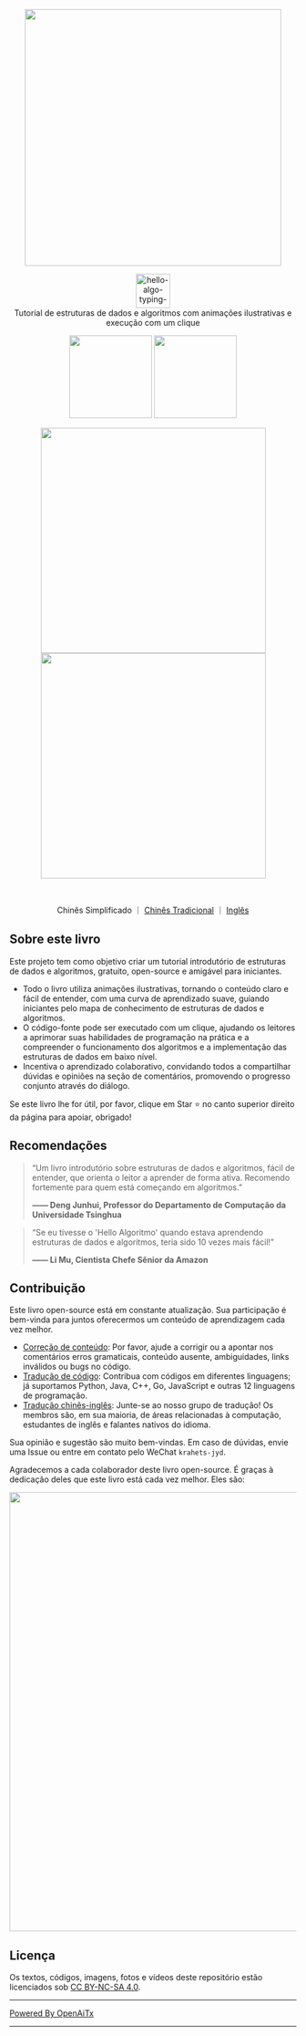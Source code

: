 <p align="center">
  <a href="https://www.hello-algo.com/">
    <img src="https://www.hello-algo.com/index.assets/hello_algo_header.png" width="450"></a>
</p>

<p align="center">
  <img style="height: 60px;" src="https://readme-typing-svg.demolab.com?font=Noto+Sans+SC&weight=400&duration=3500&pause=2000&color=21C8B8&center=true&vCenter=true&random=false&width=200&lines=Hello%2C+%E7%AE%97%E6%B3%95+!" alt="hello-algo-typing-svg" />
  </br>
  Tutorial de estruturas de dados e algoritmos com animações ilustrativas e execução com um clique
</p>

<p align="center">
  <a href="https://www.hello-algo.com/">
    <img src="https://www.hello-algo.com/index.assets/btn_read_online_dark.svg" width="145"></a>
  <a href="https://github.com/krahets/hello-algo/releases">
    <img src="https://www.hello-algo.com/index.assets/btn_download_pdf_dark.svg" width="145"></a>
</p>

<p align="center">
  <img src="https://www.hello-algo.com/index.assets/animation.gif" width="395">
  <img src="https://www.hello-algo.com/index.assets/running_code.gif" width="395">
</p>

<p align="center">
  <img src="https://img.shields.io/badge/Python-snow?logo=python&logoColor=3776AB" alt="" />
  <img src="https://img.shields.io/badge/Java-snow?logo=coffeescript&logoColor=FC4C02" alt="" />
  <img src="https://img.shields.io/badge/C%2B%2B-snow?logo=c%2B%2B&logoColor=00599C" alt="" />
  <img src="https://img.shields.io/badge/C-snow?logo=c&logoColor=A8B9CC" alt="" />
  <img src="https://img.shields.io/badge/C%23-snow?logo=csharp&logoColor=512BD4" alt="" />
  <img src="https://img.shields.io/badge/JavaScript-snow?logo=javascript&logoColor=E9CE30" alt="" />
  <img src="https://img.shields.io/badge/Go-snow?logo=go&logoColor=00ADD8" alt="" />
  <img src="https://img.shields.io/badge/Swift-snow?logo=swift&logoColor=F05138" alt="" />
  <img src="https://img.shields.io/badge/Rust-snow?logo=rust&logoColor=000000" alt="" />
  <img src="https://img.shields.io/badge/Ruby-snow?logo=ruby&logoColor=CC342D" alt="" />
  <img src="https://img.shields.io/badge/Kotlin-snow?logo=kotlin&logoColor=7F52FF" alt="" />
  <img src="https://img.shields.io/badge/TypeScript-snow?logo=typescript&logoColor=3178C6" alt="" />
  <img src="https://img.shields.io/badge/Dart-snow?logo=dart&logoColor=0175C2" alt="" />
</p>

<p align="center">
  Chinês Simplificado
  ｜
  <a href="https://github.com/krahets/hello-algo/blob/main/zh-hant/README.md">Chinês Tradicional</a>
  ｜
  <a href="https://github.com/krahets/hello-algo/blob/main/en/README.md">Inglês</a>
</p>

## Sobre este livro

Este projeto tem como objetivo criar um tutorial introdutório de estruturas de dados e algoritmos, gratuito, open-source e amigável para iniciantes.

- Todo o livro utiliza animações ilustrativas, tornando o conteúdo claro e fácil de entender, com uma curva de aprendizado suave, guiando iniciantes pelo mapa de conhecimento de estruturas de dados e algoritmos.
- O código-fonte pode ser executado com um clique, ajudando os leitores a aprimorar suas habilidades de programação na prática e a compreender o funcionamento dos algoritmos e a implementação das estruturas de dados em baixo nível.
- Incentiva o aprendizado colaborativo, convidando todos a compartilhar dúvidas e opiniões na seção de comentários, promovendo o progresso conjunto através do diálogo.

Se este livro lhe for útil, por favor, clique em Star :star: no canto superior direito da página para apoiar, obrigado!

## Recomendações

> “Um livro introdutório sobre estruturas de dados e algoritmos, fácil de entender, que orienta o leitor a aprender de forma ativa. Recomendo fortemente para quem está começando em algoritmos.”
>
> **—— Deng Junhui, Professor do Departamento de Computação da Universidade Tsinghua**

> “Se eu tivesse o 'Hello Algoritmo' quando estava aprendendo estruturas de dados e algoritmos, teria sido 10 vezes mais fácil!”
>
> **—— Li Mu, Cientista Chefe Sênior da Amazon**

## Contribuição

Este livro open-source está em constante atualização. Sua participação é bem-vinda para juntos oferecermos um conteúdo de aprendizagem cada vez melhor.

- [Correção de conteúdo](https://www.hello-algo.com/chapter_appendix/contribution/): Por favor, ajude a corrigir ou a apontar nos comentários erros gramaticais, conteúdo ausente, ambiguidades, links inválidos ou bugs no código.
- [Tradução de código](https://github.com/krahets/hello-algo/issues/15): Contribua com códigos em diferentes linguagens; já suportamos Python, Java, C++, Go, JavaScript e outras 12 linguagens de programação.
- [Tradução chinês-inglês](https://github.com/krahets/hello-algo/issues/914): Junte-se ao nosso grupo de tradução! Os membros são, em sua maioria, de áreas relacionadas à computação, estudantes de inglês e falantes nativos do idioma.

Sua opinião e sugestão são muito bem-vindas. Em caso de dúvidas, envie uma Issue ou entre em contato pelo WeChat `krahets-jyd`.

Agradecemos a cada colaborador deste livro open-source. É graças à dedicação deles que este livro está cada vez melhor. Eles são:

<p align="left">
    <a href="https://github.com/krahets/hello-algo/graphs/contributors">
        <img width="770" src="https://contrib.rocks/image?repo=krahets/hello-algo&max=300&columns=16" />
    </a>
</p>

## Licença

Os textos, códigos, imagens, fotos e vídeos deste repositório estão licenciados sob [CC BY-NC-SA 4.0](https://creativecommons.org/licenses/by-nc-sa/4.0/).

---

[Powered By OpenAiTx](https://github.com/OpenAiTx/OpenAiTx)

---